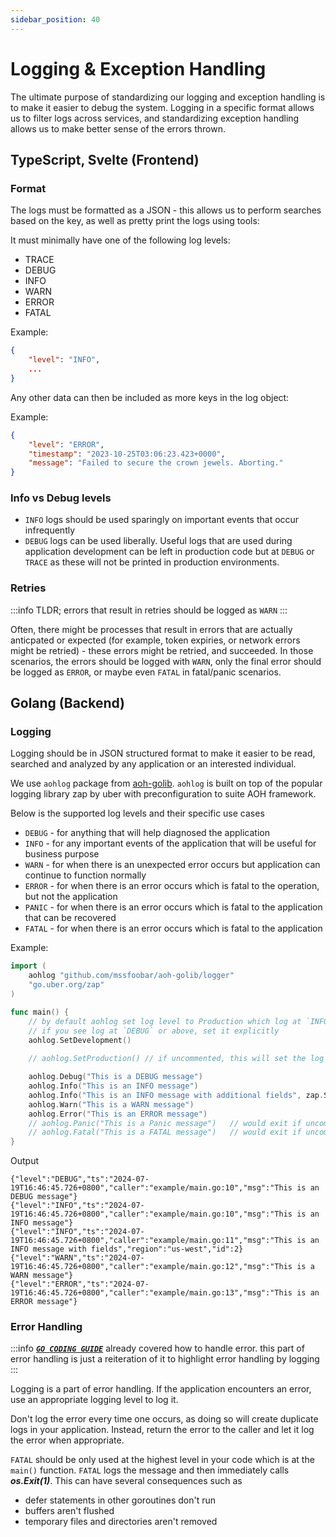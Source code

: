 ```yaml
---
sidebar_position: 40
---
```


# Logging & Exception Handling

The ultimate purpose of standardizing our logging and exception handling is to make it easier to debug the system.
Logging in a specific format allows us to filter logs across services, and standardizing exception handling allows us
to make better sense of the errors thrown.

## TypeScript, Svelte (Frontend)

### Format

The logs must be formatted as a JSON - this allows us to perform searches based on the key, as well as pretty print
the logs using tools:

It must minimally have one of the following log levels:

-   TRACE
-   DEBUG
-   INFO
-   WARN
-   ERROR
-   FATAL

Example:

```json
{
    "level": "INFO",
    ...
}
```

Any other data can then be included as more keys in the log object:

Example:

```json
{
    "level": "ERROR",
    "timestamp": "2023-10-25T03:06:23.423+0000",
    "message": "Failed to secure the crown jewels. Aborting."
}
```

### Info vs Debug levels

-   `INFO` logs should be used sparingly on important events that occur infrequently
-   `DEBUG` logs can be used liberally. Useful logs that are used during application development can be left
    in production code but at `DEBUG` or `TRACE` as these will not be printed in production environments.

### Retries

:::info
TLDR; errors that result in retries should be logged as `WARN`
:::

Often, there might be processes that result in errors that are actually anticpated or expected (for example, token expiries,
or network errors might be retried) - these errors might be retried, and succeeded. In those scenarios, the errors should
be logged with `WARN`, only the final error should be logged as `ERROR`, or maybe even `FATAL` in fatal/panic scenarios.

## Golang (Backend)

### Logging

Logging should be in JSON structured format to make it easier to be read, searched and analyzed by any application or an
interested individual.

We use `aohlog` package from [aoh-golib](https://github.com/mssfoobar/aoh-golib). `aohlog` is built on top of the
popular logging library zap by uber with preconfiguration to suite AOH framework.

Below is the supported log levels and their specific use cases
- `DEBUG` - for anything that will help diagnosed the application
- `INFO` - for any important events of the application that will be useful for business purpose
- `WARN` - for when there is an unexpected error occurs but application can continue to function normally
- `ERROR` - for when there is an error occurs which is fatal to the operation, but not the application
- `PANIC` - for when there is an error occurs which is fatal to the application that can be recovered
- `FATAL` - for when there is an error occurs which is fatal to the application

Example:

```go
import (
    aohlog "github.com/mssfoobar/aoh-golib/logger"
    "go.uber.org/zap"
)

func main() {
	// by default aohlog set log level to Production which log at `INFO` or above log level
	// if you see log at `DEBUG` or above, set it explicitly
    aohlog.SetDevelopment()	
	
    // aohlog.SetProduction() // if uncommented, this will set the log level back to `INFO`

    aohlog.Debug("This is a DEBUG message")
    aohlog.Info("This is an INFO message")
    aohlog.Info("This is an INFO message with additional fields", zap.String("region", "us-west"), zap.Int("id", 2))
    aohlog.Warn("This is a WARN message")
    aohlog.Error("This is an ERROR message")
    // aohlog.Panic("This is a Panic message")   // would exit if uncommented
    // aohlog.Fatal("This is a FATAL message")   // would exit if uncommented
}
```

Output
```text
{"level":"DEBUG","ts":"2024-07-19T16:46:45.726+0800","caller":"example/main.go:10","msg":"This is an DEBUG message"}
{"level":"INFO","ts":"2024-07-19T16:46:45.726+0800","caller":"example/main.go:10","msg":"This is an INFO message"}
{"level":"INFO","ts":"2024-07-19T16:46:45.726+0800","caller":"example/main.go:11","msg":"This is an INFO message with fields","region":"us-west","id":2}
{"level":"WARN","ts":"2024-07-19T16:46:45.726+0800","caller":"example/main.go:12","msg":"This is a WARN message"}
{"level":"ERROR","ts":"2024-07-19T16:46:45.726+0800","caller":"example/main.go:13","msg":"This is an ERROR message"}
```

### Error Handling

:::info
[***`GO CODING GUIDE`***](./30_Coding%20Guides/20_golang.md#errors) already covered how to handle error. this part of 
error handling is just a reiteration of it to highlight error handling by logging
:::

Logging is a part of error handling. If the application encounters an error, use an appropriate logging level to 
log it.

Don't log the error every time one occurs, as doing so will create duplicate logs in your application.
Instead, return the error to the caller and let it log the error when appropriate.

`FATAL` should be only used at the highest level in your code which is at the `main()` function.
`FATAL` logs the message and then immediately calls ***os.Exit(1)***. This can have several consequences such as 
- defer statements in other goroutines don't run
- buffers aren't flushed
- temporary files and directories aren't removed
